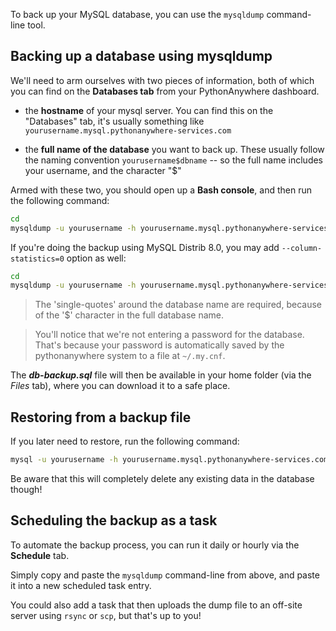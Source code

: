 
<!--
.. title: Backing up (and restoring) MySQL databases
.. slug: MySQLBackupRestore
.. date: 2016-02-26 14:35:28 UTC+01:00
.. tags:
.. category:
.. link:
.. description:
.. type: text
-->

To back up your MySQL database, you can use the `mysqldump` command-line tool.

## Backing up a database using mysqldump

We'll need to arm ourselves with two pieces of information, both of which you can find on the **Databases tab** from your PythonAnywhere dashboard.

- the **hostname** of your mysql server.  You can find this on the "Databases" tab, it's usually something like `yourusername.mysql.pythonanywhere-services.com`

- the **full name of the database** you want to back up.  These usually follow the naming convention `yourusername$dbname`  -- so the full name includes your username, and the character "$"

Armed with these two, you should open up a **Bash console**, and then run the following command:

```bash
cd
mysqldump -u yourusername -h yourusername.mysql.pythonanywhere-services.com --set-gtid-purged=OFF --no-tablespaces 'yourusername$dbname'  > db-backup.sql
```

If you're doing the backup using MySQL Distrib 8.0, you may add `--column-statistics=0` option as well:

```bash
cd
mysqldump -u yourusername -h yourusername.mysql.pythonanywhere-services.com --set-gtid-purged=OFF --no-tablespaces --column-statistics=0 'yourusername$dbname'  > db-backup.sql
```

> The 'single-quotes' around the database name are required, because of the '$' character in the full database name.

> You'll notice that we're not entering a password for the database.  That's because your password is automatically saved by the pythonanywhere system to a file at `~/.my.cnf`.


The ***db-backup.sql*** file will then be available in your home folder (via the
*Files* tab), where you can download it to a safe place.


## Restoring from a backup file

If you later need to restore, run the following command:

```bash
mysql -u yourusername -h yourusername.mysql.pythonanywhere-services.com 'yourusername$dbname'  < db-backup.sql
```

Be aware that this will completely delete any existing data in the database though!


## Scheduling the backup as a task

To automate the backup process, you  can run it daily or hourly via the **Schedule** tab.

Simply copy and paste the `mysqldump` command-line from above, and paste it into a new scheduled task entry.

You could also add a task that then uploads the dump file to an off-site server
using `rsync` or `scp`, but that's up to you!


